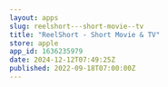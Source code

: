 ```yaml
---
layout: apps
slug: reelshort---short-movie--tv
title: "ReelShort - Short Movie & TV"
store: apple
app_id: 1636235979
date: 2024-12-12T07:49:25Z
published: 2022-09-18T07:00:00Z
---
```

